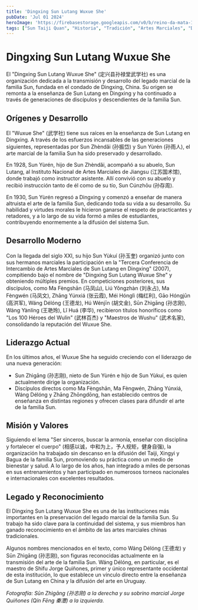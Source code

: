 ```yaml
---
title: 'Dingxing Sun Lutang Wuxue She'
pubDate: 'Jul 01 2024'
heroImage: 'https://firebasestorage.googleapis.com/v0/b/reino-da-mata-160a9.appspot.com/o/tai-chi-blog%2Fshifus_juntos.webp?alt=media&token=9dc07726-11bd-4ae6-9153-3a65b7cee02b'
tags: ["Sun Taiji Quan", "Historia", "Tradición", "Artes Marciales", "Dingxing"]
---
```


# Dingxing Sun Lutang Wuxue She

El "Dingxing Sun Lutang Wuxue She" (定兴县孙禄堂武学社) es una organización dedicada a la transmisión y desarrollo del legado marcial de la familia Sun, fundada en el condado de Dingxing, China. 
Su origen se remonta a la enseñanza de Sun Lutang en Dingxing y ha continuado a través de generaciones de discípulos y descendientes de la familia Sun.

## Orígenes y Desarrollo

El "Wuxue She" (武学社) tiene sus raíces en la enseñanza de Sun Lutang en Dingxing. 
A través de los esfuerzos incansables de las generaciones siguientes, representadas por Sun Zhèndǎi (孙振岱) y Sun Yùrén (孙雨人), el arte marcial de la familia Sun ha sido preservado y desarrollado.

En 1928, Sun Yùrén, hijo de Sun Zhèndǎi, acompañó a su abuelo, Sun Lutang, al Instituto Nacional de Artes Marciales de Jiangsu (江苏国术馆), donde trabajó como instructor asistente. Allí convivió con su abuelo y recibió instrucción tanto de él como de su tío, Sun Cúnzhōu (孙存周).

En 1930, Sun Yùrén regresó a Dingxing y comenzó a enseñar de manera altruista el arte de la familia Sun, dedicando toda su vida a su desarrollo. Su habilidad y virtudes morales le hicieron ganarse el respeto de practicantes y retadores, y a lo largo de su vida formó a miles de estudiantes, contribuyendo enormemente a la difusión del sistema Sun.

## Desarrollo Moderno

Con la llegada del siglo XXI, su hijo Sun Yùkuí (孙玉奎) organizó junto con sus hermanos marciales la participación en la "Tercera Conferencia de Intercambio de Artes Marciales de Sun Lutang en Dingxing" (2007), compitiendo bajo el nombre de "Dingxing Sun Lutang Wuxue She" y obteniendo múltiples premios. En competiciones posteriores, sus discípulos, como Ma Fèngshān (马凤山), Liú Yǒngzhàn (刘永占), Ma Fèngwén (马凤文), Zhāng Yúnxiá (张云霞), Méi Hónglì (梅红利), Gāo Hóngjūn (高洪军), Wáng Délóng (王德龙), Hú Wénjīn (胡文金), Sūn Zhìgāng (孙志刚), Wáng Yànlíng (王艳玲), Lǐ Huá (李华), recibieron títulos honoríficos como "Los 100 Héroes del Wulin" (武林百杰) y "Maestros de Wushu" (武术名家), consolidando la reputación del Wuxue She.

## Liderazgo Actual

En los últimos años, el Wuxue She ha seguido creciendo con el liderazgo de una nueva generación:

- Sun Zhìgāng (孙志刚), nieto de Sun Yùrén e hijo de Sun Yùkuí, es quien actualmente dirige la organización.
- Discípulos directos como Ma Fèngshān, Ma Fèngwén, Zhāng Yúnxiá, Wáng Délóng y Zhāng Zhōngdōng, han establecido centros de enseñanza en distintas regiones y ofrecen clases para difundir el arte de la familia Sun.

## Misión y Valores

Siguiendo el lema "Ser sinceros, buscar la armonía, enseñar con disciplina y fortalecer el cuerpo" (相感以诚，中和为上，予人规矩，健身自强), la organización ha trabajado sin descanso en la difusión del Taiji, Xingyi y Bagua de la familia Sun, promoviendo su práctica como un medio de bienestar y salud. 
A lo largo de los años, han integrado a miles de personas en sus entrenamientos y han participado en numerosos torneos nacionales e internacionales con excelentes resultados.

## Legado y Reconocimiento

El Dingxing Sun Lutang Wuxue She es una de las instituciones más importantes en la preservación del legado marcial de la familia Sun. Su trabajo ha sido clave para la continuidad del sistema, y sus miembros han ganado reconocimiento en el ámbito de las artes marciales chinas tradicionales.

Algunos nombres mencionados en el texto, como Wáng Délóng (王德龙) y Sūn Zhìgāng (孙志刚), son figuras reconocidas actualmente en la transmisión del arte de la familia Sun. 
Wáng Délóng, en particular, es el maestro de Shifu Jorge Quiñones, primer y único representante occidental de esta institución, lo que establece un vínculo directo entre la enseñanza de Sun Lutang en China y la difusión del arte en Uruguay.

*Fotografía: Sūn Zhìgāng (孙志刚) a la derecha y su sobrino marcial Jorge Quiñones (Qín Fēng 秦灃) a la izquierda.*
